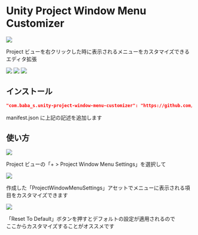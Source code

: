 # Unity Project Window Menu Customizer

![](https://cdn-ak.f.st-hatena.com/images/fotolife/b/baba_s/20200203/20200203201605.png)

Project ビューを右クリックした時に表示されるメニューをカスタマイズできるエディタ拡張  

![](https://img.shields.io/badge/Unity-2019.3%2B-red.svg)
![](https://img.shields.io/badge/.NET-4.x-orange.svg)
[![](https://img.shields.io/github/license/baba-s/unity-project-window-menu-customizer.svg)](https://github.com/baba-s/unity-project-window-menu-customizer/blob/master/LICENSE.md)

## インストール

```json
"com.baba_s.unity-project-window-menu-customizer": "https://github.com/baba-s/unity-project-window-menu-customizer.git",
```

manifest.json に上記の記述を追加します  

## 使い方

![](https://cdn-ak.f.st-hatena.com/images/fotolife/b/baba_s/20200203/20200203201556.png)

Project ビューの「+ > Project Window Menu Settings」を選択して  

![](https://cdn-ak.f.st-hatena.com/images/fotolife/b/baba_s/20200203/20200203201559.png)

作成した「ProjectWindowMenuSettings」アセットでメニューに表示される項目をカスタマイズできます  

![](https://cdn-ak.f.st-hatena.com/images/fotolife/b/baba_s/20200203/20200203201601.png)

「Reset To Default」ボタンを押すとデフォルトの設定が適用されるので  
ここからカスタマイズすることがオススメです  